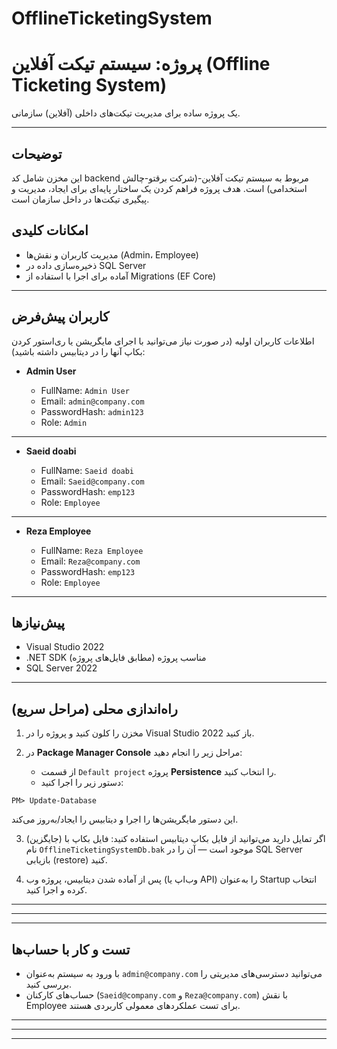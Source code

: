 
# OfflineTicketingSystem
# پروژه: سیستم تیکت آفلاین (Offline Ticketing System)

یک پروژه ساده برای مدیریت تیکت‌های داخلی (آفلاین) سازمانی.

---

## توضیحات

این مخزن شامل کد backend مربوط به سیستم تیکت آفلاین-(شرکت برقتو-چالش استخدامی) است. هدف پروژه فراهم کردن یک ساختار پایه‌ای برای ایجاد، مدیریت و پیگیری تیکت‌ها در داخل سازمان است.

## امکانات کلیدی

* مدیریت کاربران و نقش‌ها (Admin، Employee)
* ذخیره‌سازی داده در SQL Server
* آماده برای اجرا با استفاده از Migrations (EF Core)

---

## کاربران پیش‌فرض

اطلاعات کاربران اولیه (در صورت نیاز می‌توانید با اجرای مایگریشن یا ری‌استور کردن بکاپ آنها را در دیتابیس داشته باشید):

* **Admin User**

  * FullName: `Admin User`
  * Email: `admin@company.com`
  * PasswordHash: `admin123`
  * Role: `Admin`

---

* **Saeid doabi**

  * FullName: `Saeid doabi`
  * Email: `Saeid@company.com`
  * PasswordHash: `emp123`
  * Role: `Employee`

---

* **Reza Employee**

  * FullName: `Reza Employee`
  * Email: `Reza@company.com`
  * PasswordHash: `emp123`
  * Role: `Employee`



---

## پیش‌نیازها

* Visual Studio 2022
* .NET SDK مناسب پروژه (مطابق فایل‌های پروژه)
* SQL Server 2022

---

## راه‌اندازی محلی (مراحل سریع)

1. مخزن را کلون کنید و پروژه را در Visual Studio 2022 باز کنید.
2. در **Package Manager Console** مراحل زیر را انجام دهید:

   * از قسمت `Default project` پروژه **Persistence** را انتخاب کنید.
   * دستور زیر را اجرا کنید:

```package manager console
PM> Update-Database
```

این دستور مایگریشن‌ها را اجرا و دیتابیس را ایجاد/به‌روز می‌کند.

3. (جایگزین) اگر تمایل دارید می‌توانید از فایل بکاپ دیتابیس استفاده کنید: فایل بکاپ با نام `OfflineTicketingSystemDb.bak` موجود است — آن را در SQL Server بازیابی (restore) کنید.

4. پس از آماده شدن دیتابیس، پروژه وب (وب‌اپ یا API) را به‌عنوان Startup انتخاب کرده و اجرا کنید.

---


---


---

## تست و کار با حساب‌ها

* با ورود به سیستم به‌عنوان `admin@company.com` می‌توانید دسترسی‌های مدیریتی را بررسی کنید.
* حساب‌های کارکنان (`Saeid@company.com` و `Reza@company.com`) با نقش Employee برای تست عملکردهای معمولی کاربردی هستند.

---



---



---
